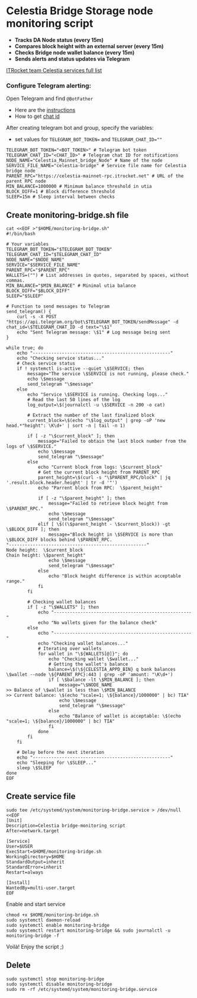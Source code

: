 # Celestia Bridge Storage node monitoring script

- **Tracks DA Node status (every 15m)**
- **Compares block height with an external server (every 15m)**
- **Checks Bridge node wallet balance (every 15m)**
- **Sends alerts and status updates via Telegram**

[ITRocket team Celestia services full list](https://itrocket.net/services/)

### Configure Telegram alerting:
Open Telegram and find `@BotFather`
- Here are the [instructions](https://sematext.com/docs/integration/alerts-telegram-integration/)
- How to get [chat id](https://stackoverflow.com/questions/32423837/telegram-bot-how-to-get-a-group-chat-id)

After creating telegram bot and group, specify the variables:
- set values for `TELEGRAM_BOT_TOKEN=` and `TELEGRAM_CHAT_ID=""`
~~~
TELEGRAM_BOT_TOKEN="<BOT_TOKEN>" # Telegram bot token
TELEGRAM_CHAT_ID="<CHAT_ID>" # Telegram chat ID for notifications
NODE_NAME="Celestia_Mainnet_bridge_Node" # Name of the node
SERVICE_FILE_NAME="celestia-bridge" # Service file name for Celestia bridge node
PARENT_RPC="https://celestia-mainnet-rpc.itrocket.net" # URL of the parent RPC node
MIN_BALANCE=1000000 # Minimum balance threshold in utia
BLOCK_DIFF=1 # Block difference threshold
SLEEP=15m # Sleep interval between checks
~~~

## Create monitoring-bridge.sh file
~~~
cat <<EOF >"$HOME/monitoring-bridge.sh"
#!/bin/bash

# Your variables
TELEGRAM_BOT_TOKEN="$TELEGRAM_BOT_TOKEN"
TELEGRAM_CHAT_ID="$TELEGRAM_CHAT_ID"
NODE_NAME="$NODE_NAME"
SERVICE="$SERVICE_FILE_NAME"
PARENT_RPC="$PARENT_RPC"
WALLETS=("") # List addresses in quotes, separated by spaces, without commas.
MIN_BALANCE="$MIN_BALANCE" # Minimal utia balance
BLOCK_DIFF="$BLOCK_DIFF"
SLEEP="$SLEEP"

# Function to send messages to Telegram
send_telegram() {
    curl -s -X POST "https://api.telegram.org/bot\$TELEGRAM_BOT_TOKEN/sendMessage" -d chat_id=\$TELEGRAM_CHAT_ID -d text="\$1"
    echo "Sent Telegram message: \$1" # Log message being sent
}

while true; do
    echo "----------------------------------------------------"
    echo "Checking service status..."
    # Check service status
    if ! systemctl is-active --quiet \$SERVICE; then
        message="The service \$SERVICE is not running, please check."
        echo \$message
        send_telegram "\$message"
    else
        echo "Service \$SERVICE is running. Checking logs..."
        # Read the last 50 lines of the log
        log_output=\$(journalctl -u \$SERVICE -n 200 -o cat)

        # Extract the number of the last finalized block
        current_block=\$(echo "\$log_output" | grep -oP 'new head.*"height": \K\d+' | sort -n | tail -n 1)

        if [ -z "\$current_block" ]; then
            message="Failed to obtain the last block number from the logs of \$SERVICE."
            echo \$message
            send_telegram "\$message"
        else
            echo "Current block from logs: \$current_block"
            # Get the current block height from PARENT_RPC
            parent_height=\$(curl -s "\$PARENT_RPC/block" | jq '.result.block.header.height' | tr -d '"')
            echo "Parrent block from RPC:  \$parent_height"

            if [ -z "\$parent_height" ]; then
                message="Failed to retrieve block height from \$PARENT_RPC."
                echo \$message
                send_telegram "\$message"
            elif [ \$((\$parent_height - \$current_block)) -gt \$BLOCK_DIFF ]; then
                message="Block height in \$SERVICE is more than \$BLOCK_DIFF blocks behind \$PARENT_RPC. 
"----------------------------------------------------"
Node height:  \$current_block 
Chain height: \$parent_height"
                echo \$message
                send_telegram "\$message"
            else
                echo "Block height difference is within acceptable range."
            fi
        fi

        # Checking wallet balances
        if [ -z "\$WALLETS" ]; then
            echo "----------------------------------------------------"
            echo "No wallets given for the balance check"
        else
            echo "----------------------------------------------------"
            echo "Checking wallet balances..."
            # Iterating over wallets
            for wallet in "\${WALLETS[@]}"; do
                echo "Checking wallet \$wallet..."
                # Getting the wallet's balance
                balance=\$(\${CELESTIA_APPD_BIN} q bank balances \$wallet --node \${PARENT_RPC}:443 | grep -oP 'amount: "\K\d+')
                if [ \$balance -lt \$MIN_BALANCE ]; then
                    message="\$NODE_NAME 
>> Balance of \$wallet is less than \$MIN_BALANCE
>> Current balance: \$(echo "scale=1; \${balance}/1000000" | bc) TIA"
                    echo \$message
                    send_telegram "\$message"
                else
                    echo "Balance of wallet is acceptable: \$(echo "scale=1; \${balance}/1000000" | bc) TIA"
                fi
            done
        fi
    fi
    
    # Delay before the next iteration
    echo "----------------------------------------------------"
    echo "Sleeping for \$SLEEP..."
    sleep \$SLEEP
done
EOF
~~~

## Create service file

~~~
sudo tee /etc/systemd/system/monitoring-bridge.service > /dev/null <<EOF
[Unit]
Description=Celestia bridge-monitoring script
After=network.target

[Service]
User=$USER
ExecStart=$HOME/monitoring-bridge.sh
WorkingDirectory=$HOME
StandardOutput=inherit
StandardError=inherit
Restart=always

[Install]
WantedBy=multi-user.target
EOF
~~~

Enable and start service
~~~
chmod +x $HOME/monitoring-bridge.sh
sudo systemctl daemon-reload
sudo systemctl enable monitoring-bridge
sudo systemctl restart monitoring-bridge && sudo journalctl -u monitoring-bridge -f
~~~

Voilà! Enjoy the script ;)

## Delete
~~~
sudo systemctl stop monitoring-bridge
sudo systemctl disable monitoring-bridge
sudo rm -rf /etc/systemd/system/monitoring-bridge.service
~~~
